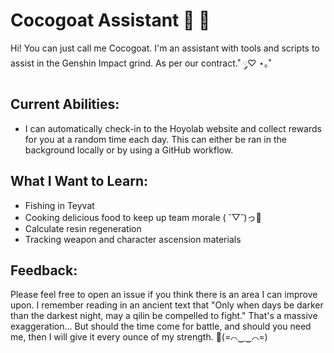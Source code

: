 # Cocogoat Assistant 🥥 🌴
Hi! You can just call me Cocogoat. I'm an assistant with tools and scripts to assist in the Genshin Impact grind. As per our contract.˚ ༘♡ ⋆｡˚

## Current Abilities:
- I can automatically check-in to the Hoyolab website and collect rewards for you at a random time each day. This can either be ran in the background locally or by using a GitHub workflow. 

## What I Want to Learn:
- Fishing in Teyvat
- Cooking delicious food to keep up team morale ( ˘▽˘)っ🍜
- Calculate resin regeneration
- Tracking weapon and character ascension materials

## Feedback:
Please feel free to open an issue if you think there is an area I can improve upon. I remember reading in an ancient text that "Only when days be darker than the darkest night, may a qilin be compelled to fight." That's a massive exaggeration... But should the time come for battle, and should you need me, then I will give it every ounce of my strength. 💪(=⌒‿‿⌒=)
